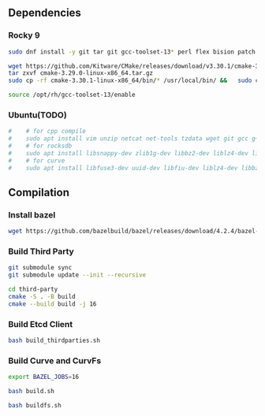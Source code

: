 ## Dependencies

### Rocky 9

```sh
sudo dnf install -y git tar git gcc-toolset-13* perl flex bision patch  java-1.8.0-openjdk-devel fuse3-devel  libnl3-devel libunwind-devel python3-devel

wget https://github.com/Kitware/CMake/releases/download/v3.30.1/cmake-3.30.1-linux-x86_64.tar.gz
tar zxvf cmake-3.29.0-linux-x86_64.tar.gz
sudo cp -rf cmake-3.30.1-linux-x86_64/bin/* /usr/local/bin/ &&   sudo cp -rf  cmake-3.30.1-linux-x86_64/share/* /usr/local/share && rm -rf cmake-3.30.1-linux-x86_64

source /opt/rh/gcc-toolset-13/enable
```

### Ubuntu(TODO)

```sh
#    # for cpp compile
#    sudo apt install vim unzip netcat net-tools tzdata wget git gcc g++ make automake maven openssl libssl-dev cmake libtool gpg
#    # for rocksdb
#    sudo apt install libsnappy-dev zlib1g-dev libbz2-dev liblz4-dev libzstd-dev libgflags-dev
#    # for curve
#    sudo apt install libfuse3-dev uuid-dev libfiu-dev liblz4-dev libbz2-dev libnl-genl-3-dev libunwind-dev
```

## Compilation

###  Install bazel

```sh
wget https://github.com/bazelbuild/bazel/releases/download/4.2.4/bazel-4.2.4-linux-x86_64 
```

### Build Third Party

```sh
git submodule sync
git submodule update --init --recursive 

cd third-party
cmake -S . -B build
cmake --build build -j 16
```

### Build Etcd Client

```sh
bash build_thirdparties.sh
```

### Build Curve and CurvFs
```sh
export BAZEL_JOBS=16

bash build.sh

bash buildfs.sh
```